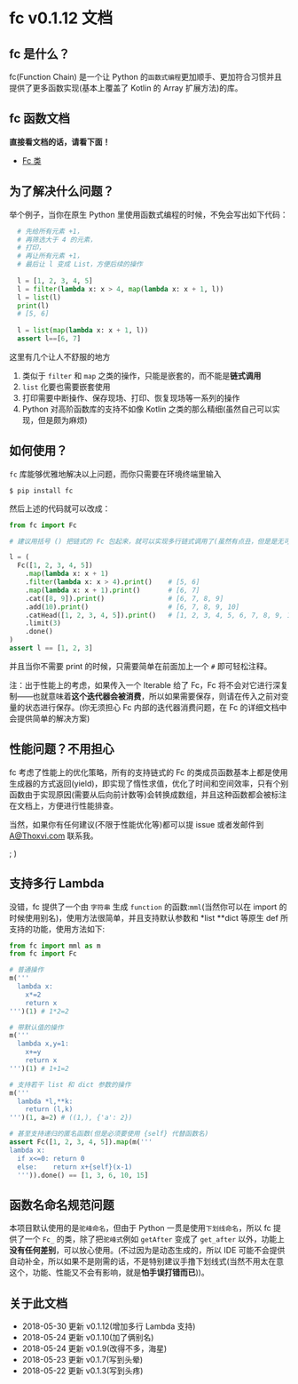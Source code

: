 # fc v0.1.12 文档

## fc 是什么？

fc(Function Chain) 是一个让 Python 的`函数式编程`更加顺手、更加符合习惯并且提供了更多函数实现(基本上覆盖了 Kotlin 的 Array 扩展方法)的库。

## fc 函数文档

**直接看文档的话，请看下面！**

- [Fc 类](./Fc.md)

## 为了解决什么问题？

举个例子，当你在原生 Python 里使用函数式编程的时候，不免会写出如下代码：

```python
  # 先给所有元素 +1，
  # 再筛选大于 4 的元素，
  # 打印，
  # 再让所有元素 +1，
  # 最后让 l 变成 List，方便后续的操作
  
  l = [1, 2, 3, 4, 5]
  l = filter(lambda x: x > 4, map(lambda x: x + 1, l))
  l = list(l)
  print(l)
  # [5, 6]
  
  l = list(map(lambda x: x + 1, l))
  assert l==[6, 7]
```

这里有几个让人不舒服的地方

1. 类似于 `filter` 和 `map` 之类的操作，只能是嵌套的，而不能是**链式调用**
2. `list` 化要也需要嵌套使用
3. 打印需要中断操作、保存现场、打印、恢复现场等一系列的操作
4. Python 对高阶函数库的支持不如像 Kotlin 之类的那么精细(虽然自己可以实现，但是颇为麻烦)

## 如何使用？

`fc` 库能够优雅地解决以上问题，而你只需要在环境终端里输入

```shell
$ pip install fc
```

然后上述的代码就可以改成：

```python
from fc import Fc

# 建议用括号 () 把链式的 Fc 包起来，就可以实现多行链式调用了(虽然有点丑，但是是无可奈何的)

l = (
  Fc([1, 2, 3, 4, 5])
    .map(lambda x: x + 1)
    .filter(lambda x: x > 4).print()    # [5, 6]
    .map(lambda x: x + 1).print()       # [6, 7]
    .cat([8, 9]).print()                # [6, 7, 8, 9]
    .add(10).print()                    # [6, 7, 8, 9, 10]
    .catHead([1, 2, 3, 4, 5]).print()   # [1, 2, 3, 4, 5, 6, 7, 8, 9, 10]
    .limit(3)
    .done()
)
assert l == [1, 2, 3]
```

并且当你不需要 print 的时候，只需要简单在前面加上一个 `#` 即可轻松注释。

注：出于性能上的考虑，如果传入一个 Iterable 给了 Fc，Fc 将不会对它进行深复制——也就意味着**这个迭代器会被消费**，所以如果需要保存，则请在传入之前对变量的状态进行保存。(你无须担心 Fc 内部的迭代器消费问题，在 Fc 的详细文档中会提供简单的解决方案)

## 性能问题？不用担心

fc 考虑了性能上的优化策略，所有的支持链式的 Fc 的类成员函数基本上都是使用生成器的方式返回(yield)，即实现了惰性求值，优化了时间和空间效率，只有个别函数由于实现原因(需要从后向前计数等)会转换成数组，并且这种函数都会被标注在文档上，方便进行性能排查。

当然，如果你有任何建议(不限于性能优化等)都可以提 issue 或者发邮件到 A@Thoxvi.com 联系我。

; )

## 支持多行 Lambda

没错，fc 提供了一个由 `字符串` 生成 `function` 的函数:`mml`(当然你可以在 import 的时候使用别名)，使用方法很简单，并且支持默认参数和 *list **dict 等原生 def 所支持的功能，使用方法如下:

```Python
from fc import mml as m
from fc import Fc

# 普通操作
m('''
  lambda x:
    x*=2
    return x
''')(1) # 1*2=2

# 带默认值的操作
m('''
  lambda x,y=1:
    x+=y
    return x
''')(1) # 1+1=2

# 支持若干 list 和 dict 参数的操作
m('''
  lambda *l,**k:
    return (l,k)
''')(1, a=2) # ((1,), {'a': 2})

# 甚至支持递归的匿名函数(但是必须要使用 {self} 代替函数名)
assert Fc([1, 2, 3, 4, 5]).map(m('''
lambda x:
  if x<=0: return 0
  else:    return x+{self}(x-1)
  ''')).done() == [1, 3, 6, 10, 15]

``` 

## 函数名命名规范问题

本项目默认使用的是`驼峰命名`，但由于 Python 一贯是使用`下划线命名`，所以 fc 提供了一个 `Fc_` 的类，除了把`驼峰式`例如 `getAfter` 变成了 `get_after` 以外，功能上**没有任何差别**，可以放心使用。(不过因为是动态生成的，所以 IDE 可能不会提供自动补全，所以如果不是刚需的话，不是特别建议手撸下划线式(当然不用太在意这个，功能、性能又不会有影响，就是**怕手误打错而已**))。

## 关于此文档

- 2018-05-30 更新 v0.1.12(增加多行 Lambda 支持)
- 2018-05-24 更新 v0.1.10(加了俩别名)
- 2018-05-24 更新 v0.1.9(改得不多，海星)
- 2018-05-23 更新 v0.1.7(写到头晕)
- 2018-05-22 更新 v0.1.3(写到头疼)